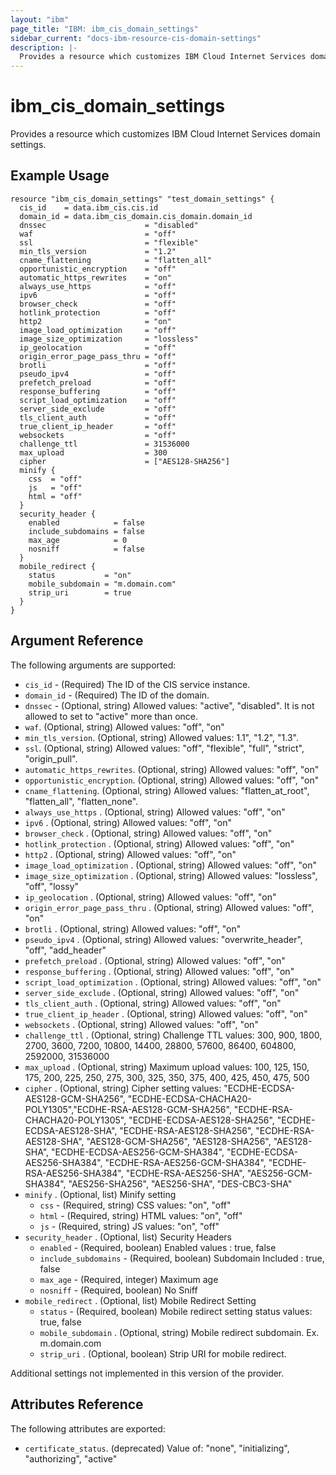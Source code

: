 ```yaml
---
layout: "ibm"
page_title: "IBM: ibm_cis_domain_settings"
sidebar_current: "docs-ibm-resource-cis-domain-settings"
description: |-
  Provides a resource which customizes IBM Cloud Internet Services domain settings.
---
```


# ibm_cis_domain_settings

Provides a resource which customizes IBM Cloud Internet Services domain settings.

## Example Usage

```hcl
resource "ibm_cis_domain_settings" "test_domain_settings" {
  cis_id    = data.ibm_cis.cis.id
  domain_id = data.ibm_cis_domain.cis_domain.domain_id
  dnssec                      = "disabled"
  waf                         = "off"
  ssl                         = "flexible"
  min_tls_version             = "1.2"
  cname_flattening            = "flatten_all"
  opportunistic_encryption    = "off"
  automatic_https_rewrites    = "on"
  always_use_https            = "off"
  ipv6                        = "off"
  browser_check               = "off"
  hotlink_protection          = "off"
  http2                       = "on"
  image_load_optimization     = "off"
  image_size_optimization     = "lossless"
  ip_geolocation              = "off"
  origin_error_page_pass_thru = "off"
  brotli                      = "off"
  pseudo_ipv4                 = "off"
  prefetch_preload            = "off"
  response_buffering          = "off"
  script_load_optimization    = "off"
  server_side_exclude         = "off"
  tls_client_auth             = "off"
  true_client_ip_header       = "off"
  websockets                  = "off"
  challenge_ttl               = 31536000
  max_upload                  = 300
  cipher                      = ["AES128-SHA256"]
  minify {
    css  = "off"
    js   = "off"
    html = "off"
  }
  security_header {
    enabled            = false
    include_subdomains = false
    max_age            = 0
    nosniff            = false
  }
  mobile_redirect {
    status           = "on"
    mobile_subdomain = "m.domain.com"
    strip_uri        = true
  }
}
```

## Argument Reference

The following arguments are supported:

- `cis_id` - (Required) The ID of the CIS service instance.
- `domain_id` - (Required) The ID of the domain.
- `dnssec` - (Optional, string) Allowed values: "active", "disabled". It is not allowed to set to "active" more than once.
- `waf`. (Optional, string) Allowed values: "off", "on"
- `min_tls_version`. (Optional, string) Allowed values: 1.1", "1.2", "1.3".
- `ssl`. (Optional, string) Allowed values: "off", "flexible", "full", "strict", "origin_pull".
- `automatic_https_rewrites`. (Optional, string) Allowed values: "off", "on"
- `opportunistic_encryption`. (Optional, string) Allowed values: "off", "on"
- `cname_flattening`. (Optional, string) Allowed values: "flatten_at_root", "flatten_all", "flatten_none".
- `always_use_https` . (Optional, string) Allowed values: "off", "on"
- `ipv6` . (Optional, string) Allowed values: "off", "on"
- `browser_check` . (Optional, string) Allowed values: "off", "on"
- `hotlink_protection` . (Optional, string) Allowed values: "off", "on"
- `http2` . (Optional, string) Allowed values: "off", "on"
- `image_load_optimization` . (Optional, string) Allowed values: "off", "on"
- `image_size_optimization` . (Optional, string) Allowed values: "lossless", "off", "lossy"
- `ip_geolocation` . (Optional, string) Allowed values: "off", "on"
- `origin_error_page_pass_thru` . (Optional, string) Allowed values: "off", "on"
- `brotli` . (Optional, string) Allowed values: "off", "on"
- `pseudo_ipv4` . (Optional, string) Allowed values: "overwrite_header", "off", "add_header"
- `prefetch_preload` . (Optional, string) Allowed values: "off", "on"
- `response_buffering` . (Optional, string) Allowed values: "off", "on"
- `script_load_optimization` . (Optional, string) Allowed values: "off", "on"
- `server_side_exclude` . (Optional, string) Allowed values: "off", "on"
- `tls_client_auth` . (Optional, string) Allowed values: "off", "on"
- `true_client_ip_header` . (Optional, string) Allowed values: "off", "on"
- `websockets` . (Optional, string) Allowed values: "off", "on"
- `challenge_ttl` . (Optional, string) Challenge TTL values: 300, 900, 1800, 2700, 3600, 7200, 10800, 14400, 28800, 57600, 86400, 604800, 2592000, 31536000
- `max_upload` . (Optional, string) Maximum upload values: 100, 125, 150, 175, 200, 225, 250, 275, 300, 325, 350, 375, 400, 425, 450, 475, 500
- `cipher` . (Optional, string) Cipher setting values: "ECDHE-ECDSA-AES128-GCM-SHA256", "ECDHE-ECDSA-CHACHA20-POLY1305","ECDHE-RSA-AES128-GCM-SHA256", "ECDHE-RSA-CHACHA20-POLY1305", "ECDHE-ECDSA-AES128-SHA256", "ECDHE-ECDSA-AES128-SHA", "ECDHE-RSA-AES128-SHA256", "ECDHE-RSA-AES128-SHA", "AES128-GCM-SHA256", "AES128-SHA256", "AES128-SHA", "ECDHE-ECDSA-AES256-GCM-SHA384", "ECDHE-ECDSA-AES256-SHA384", "ECDHE-RSA-AES256-GCM-SHA384", "ECDHE-RSA-AES256-SHA384", "ECDHE-RSA-AES256-SHA", "AES256-GCM-SHA384", "AES256-SHA256", "AES256-SHA", "DES-CBC3-SHA"
- `minify` . (Optional, list) Minify setting
  - `css` - (Required, string) CSS values: "on", "off"
  - `html` - (Required, string) HTML values: "on", "off"
  - `js` - (Required, string) JS values: "on", "off"
- `security_header` . (Optional, list) Security Headers
  - `enabled` - (Required, boolean) Enabled values : true, false
  - `include_subdomains` - (Required, boolean) Subdomain Included : true, false
  - `max_age` - (Required, integer) Maximum age
  - `nosniff` - (Required, boolean) No Sniff
- `mobile_redirect` . (Optional, list) Mobile Redirect Setting
  - `status` - (Required, boolean) Mobile redirect setting status values: true, false
  - `mobile_subdomain` . (Optional, string) Mobile redirect subdomain. Ex. m.domain.com
  - `strip_uri` . (Optional, boolean) Strip URI for mobile redirect.

Additional settings not implemented in this version of the provider.

## Attributes Reference

The following attributes are exported:

- `certificate_status`. (deprecated) Value of: "none", "initializing", "authorizing", "active"

